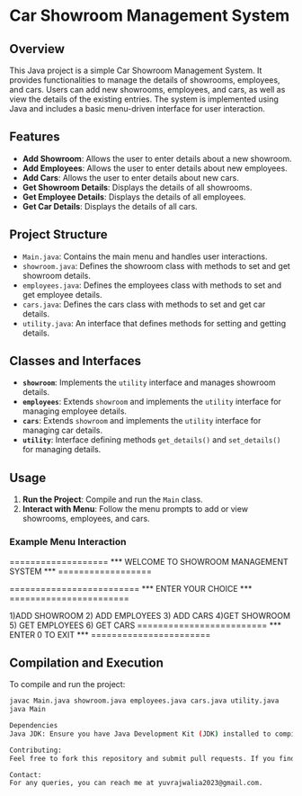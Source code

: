 # Car Showroom Management System

## Overview

This Java project is a simple Car Showroom Management System. It provides functionalities to manage the details of showrooms, employees, and cars. Users can add new showrooms, employees, and cars, as well as view the details of the existing entries. The system is implemented using Java and includes a basic menu-driven interface for user interaction.

## Features

- **Add Showroom**: Allows the user to enter details about a new showroom.
- **Add Employees**: Allows the user to enter details about new employees.
- **Add Cars**: Allows the user to enter details about new cars.
- **Get Showroom Details**: Displays the details of all showrooms.
- **Get Employee Details**: Displays the details of all employees.
- **Get Car Details**: Displays the details of all cars.

## Project Structure

- `Main.java`: Contains the main menu and handles user interactions.
- `showroom.java`: Defines the showroom class with methods to set and get showroom details.
- `employees.java`: Defines the employees class with methods to set and get employee details.
- `cars.java`: Defines the cars class with methods to set and get car details.
- `utility.java`: An interface that defines methods for setting and getting details.

## Classes and Interfaces

- **`showroom`**: Implements the `utility` interface and manages showroom details.
- **`employees`**: Extends `showroom` and implements the `utility` interface for managing employee details.
- **`cars`**: Extends `showroom` and implements the `utility` interface for managing car details.
- **`utility`**: Interface defining methods `get_details()` and `set_details()` for managing details.

## Usage

1. **Run the Project**: Compile and run the `Main` class.
2. **Interact with Menu**: Follow the menu prompts to add or view showrooms, employees, and cars.

### Example Menu Interaction

=================== *** WELCOME TO SHOWROOM MANAGEMENT SYSTEM *** ==================

========================= *** ENTER YOUR CHOICE *** =======================

1)ADD SHOWROOM           2) ADD EMPLOYEES           3) ADD CARS
4)GET SHOWROOM           5) GET EMPLOYEES           6) GET CARS
========================= *** ENTER 0 TO EXIT *** =======================


## Compilation and Execution

To compile and run the project:

```bash
javac Main.java showroom.java employees.java cars.java utility.java
java Main

Dependencies
Java JDK: Ensure you have Java Development Kit (JDK) installed to compile and run the project.

Contributing:
Feel free to fork this repository and submit pull requests. If you find any issues or have suggestions for improvement, please open an issue or contact me.

Contact:
For any queries, you can reach me at yuvrajwalia2023@gmail.com.

